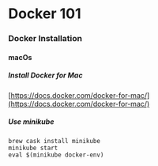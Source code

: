 Docker 101
====

### Docker Installation

#### macOs

##### Install Docker for Mac

[https://docs.docker.com/docker-for-mac/](https://docs.docker.com/docker-for-mac/)

##### Use minikube

```
brew cask install minikube
minikube start
eval $(minikube docker-env)
```